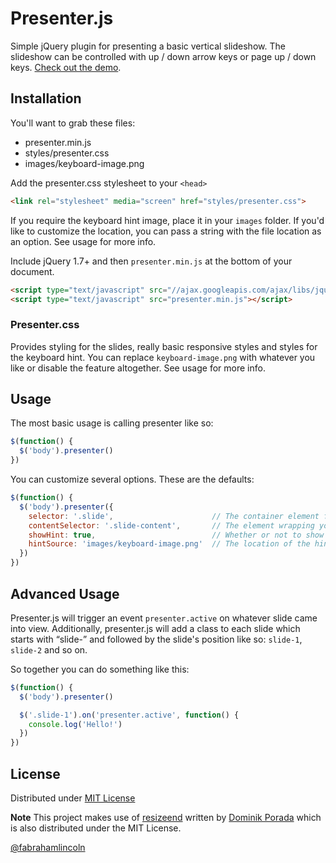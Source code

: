 # Presenter.js
Simple jQuery plugin for presenting a basic vertical slideshow. The slideshow can be controlled with up / down arrow keys or page up / down keys. [Check out the demo](http://fabianperez.github.com/presenter.js/).

## Installation
You'll want to grab these files:

* presenter.min.js
* styles/presenter.css
* images/keyboard-image.png

Add the presenter.css stylesheet to your ```<head>```
```html
<link rel="stylesheet" media="screen" href="styles/presenter.css">
```

If you require the keyboard hint image, place it in your ```images``` folder. If you'd like to customize the location, you can pass a string with the file location as an option. See usage for more info.

Include jQuery 1.7+ and then ```presenter.min.js``` at the bottom of your document.

```html
<script type="text/javascript" src="//ajax.googleapis.com/ajax/libs/jquery/1.8.3/jquery.min.js"></script>
<script type="text/javascript" src="presenter.min.js"></script>
```

### Presenter.css
Provides styling for the slides, really basic responsive styles and styles for the keyboard hint. You can replace ```keyboard-image.png``` with whatever you like or disable the feature altogether. See usage for more info.

## Usage
The most basic usage is calling presenter like so:

```javascript
$(function() {
  $('body').presenter()
})
```

You can customize several options. These are the defaults:

```javascript
$(function() {
  $('body').presenter({
    selector: '.slide',                      // The container element for your slides
    contentSelector: '.slide-content',       // The element wrapping your content
    showHint: true,                          // Whether or not to show the keyboard image hint
    hintSource: 'images/keyboard-image.png'  // The location of the hint image
  })
})
```

## Advanced Usage
Presenter.js will trigger an event ```presenter.active``` on whatever slide came into view. Additionally, presenter.js will add a class
to each slide which starts with “slide-” and followed by the slide's position like so: ```slide-1```, ```slide-2``` and so on.

So together you can do something like this:

```javascript
$(function() {
  $('body').presenter()

  $('.slide-1').on('presenter.active', function() {
    console.log('Hello!')
  })
})
```

## License
Distributed under [MIT License](http://fabianperez.mit-license.org/)

**Note** This project makes use of [resizeend](http://github.com/porada/resizeend) written by [Dominik Porada](http://porada.mit-license.org) which is also distributed under the MIT License.

[@fabrahamlincoln](http://twitter.com/fabrahamlincoln)
